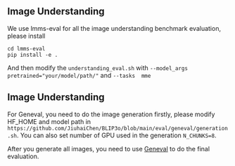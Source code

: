 ## Image Understanding

We use lmms-eval for all the image understanding benchmark evaluation, please install 

```
cd lmms-eval
pip install -e .
```
And then modify the `understanding_eval.sh` with `--model_args pretrained="your/model/path/"` and `--tasks  mme `


## Image Understanding

For Geneval, you need to do the image generation firstly, please modify HF_HOME and model path in `https://github.com/JiuhaiChen/BLIP3o/blob/main/eval/geneval/generation.sh`. 
You can also set number of GPU used in the generation `N_CHUNKS=8`.

After you generate all images, you need to use [Geneval](https://github.com/djghosh13/geneval) to do the final  evaluation. 
